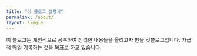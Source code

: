 ```yaml
---
title: "이 블로그 설명서"
permalink: /about/
layout: single
---
```


이 블로그는 개인적으로 공부하여 정리한 내용들을 올리고자 만들 깃블로그입니다.
가급적 매일 기록하는 것을 목표로 하고 있습니다.
